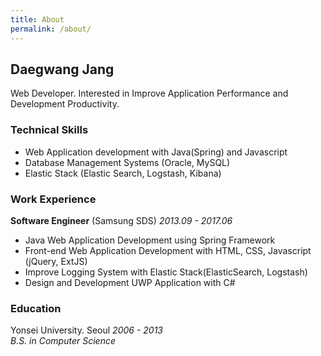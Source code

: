 ```yaml
---
title: About
permalink: /about/
---
```


## Daegwang Jang

Web Developer. 
Interested in Improve Application Performance and Development Productivity.

### __Technical Skills__

- Web Application development with Java(Spring) and Javascript
- Database Management Systems (Oracle, MySQL)
- Elastic Stack (Elastic Search, Logstash, Kibana)

<!--
- Version Control with Git
- Asynchronous Programming with Node.js and C#
- ES6, React, Webpack, Node.js, Express
-->

### __Work Experience__  
__Software Engineer__ (Samsung SDS) _2013.09 - 2017.06_

- Java Web Application Development using Spring Framework   
- Front-end Web Application Development with HTML, CSS, Javascript (jQuery, ExtJS)
- Improve Logging System with Elastic Stack(ElasticSearch, Logstash)
- Design and Development UWP Application with C#

### __Education__  
Yonsei University. Seoul _2006 - 2013_  
_B.S. in Computer Science_

